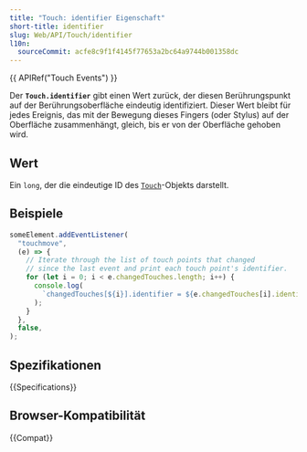 ```yaml
---
title: "Touch: identifier Eigenschaft"
short-title: identifier
slug: Web/API/Touch/identifier
l10n:
  sourceCommit: acfe8c9f1f4145f77653a2bc64a9744b001358dc
---
```


{{ APIRef("Touch Events") }}

Der **`Touch.identifier`** gibt einen Wert zurück, der diesen Berührungspunkt auf der Berührungsoberfläche eindeutig identifiziert. Dieser Wert bleibt für jedes Ereignis, das mit der Bewegung dieses Fingers (oder Stylus) auf der Oberfläche zusammenhängt, gleich, bis er von der Oberfläche gehoben wird.

## Wert

Ein `long`, der die eindeutige ID des [`Touch`](/de/docs/Web/API/Touch)-Objekts darstellt.

## Beispiele

```js
someElement.addEventListener(
  "touchmove",
  (e) => {
    // Iterate through the list of touch points that changed
    // since the last event and print each touch point's identifier.
    for (let i = 0; i < e.changedTouches.length; i++) {
      console.log(
        `changedTouches[${i}].identifier = ${e.changedTouches[i].identifier}`,
      );
    }
  },
  false,
);
```

## Spezifikationen

{{Specifications}}

## Browser-Kompatibilität

{{Compat}}
